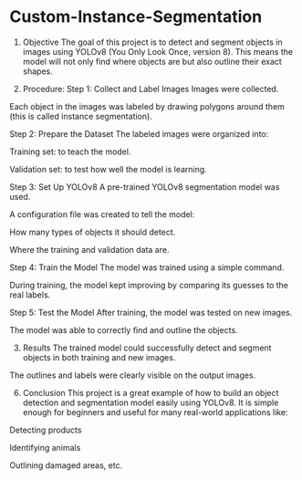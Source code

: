 # Custom-Instance-Segmentation
1. Objective
The goal of this project is to detect and segment objects in images using YOLOv8 (You Only Look Once, version 8). This means the model will not only find where objects are but also outline their exact shapes.

2. Procedure:
Step 1: Collect and Label Images
Images were collected.

Each object in the images was labeled by drawing polygons around them (this is called instance segmentation).

Step 2: Prepare the Dataset
The labeled images were organized into:

Training set: to teach the model.

Validation set: to test how well the model is learning.

Step 3: Set Up YOLOv8
A pre-trained YOLOv8 segmentation model was used.

A configuration file was created to tell the model:

How many types of objects it should detect.

Where the training and validation data are.

Step 4: Train the Model
The model was trained using a simple command.

During training, the model kept improving by comparing its guesses to the real labels.

Step 5: Test the Model
After training, the model was tested on new images.

The model was able to correctly find and outline the objects.

3. Results
The trained model could successfully detect and segment objects in both training and new images.

The outlines and labels were clearly visible on the output images.

6. Conclusion
This project is a great example of how to build an object detection and segmentation model easily using YOLOv8.
It is simple enough for beginners and useful for many real-world applications like:

Detecting products

Identifying animals

Outlining damaged areas, etc.



